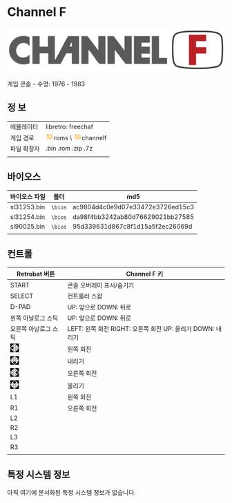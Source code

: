 # Channel F

![](title.svg)

게임 콘솔 - 수명: 1976 - 1983


## 정 보

|||
|---|---|
| 에뮬레이터 | libretro: freechaf |
| 게임 경로 | ![](../icon.png)roms \ ![](../icon.png)channelf |
| 파일 확장자 | .bin .rom .zip .7z |
|||


## 바이오스

| 바이오스 파일 | 폴더 | md5 |
|---|---|---|
| sl31253.bin | `\bios` | ac9804d4c0e9d07e33472e3726ed15c3 |
| sl31254.bin | `\bios` | da98f4bb3242ab80d76629021bb27585 |
| sl90025.bin | `\bios` | 95d339631d867c8f1d15a5f2ec26069d |
|||


## 컨트롤

| Retrobat 버튼 | Channel F 키 |
|---|---|
| START | 콘솔 오버레이 표시/숨기기 |
| SELECT | 컨트롤러 스왑 |
| D-PAD | UP: 앞으로 DOWN: 뒤로 |
| 왼쪽 아날로그 스틱 | UP: 앞으로 DOWN: 뒤로 |
| 오른쪽 아날로그 스틱 | LEFT: 왼쪽 회전  RIGHT: 오른쪽 회전  UP: 올리기 DOWN: 내리기 |
| ![](../west.webp) | 왼쪽 회전 |
| ![](../south.webp) | 내리기 |
| ![](../east.webp) | 오른쪽 회전 |
| ![](../north.webp) | 올리기 |
| L1 | 왼쪽 회전 |
| R1 | 오른쪽 회전 | 
| L2 |  |
| R2 |  | 
| L3 |  |
| R3 |  |
||| 


## 특정 시스템 정보

아직 여기에 문서화된 특정 시스템 정보가 없습니다.